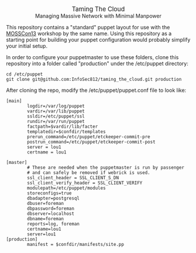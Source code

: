 <center><big>Taming The Cloud</big></center>

<center>Managing Massive Network with Minimal Manpower</center>

This repository contains a "standard" puppet layout for use with the 
<a href="https://plus.google.com/s/%23MOSSCon13" target="_blank">MOSSCon13</a> 
workshop by the same name. Using this repository as a starting point for 
building your puppet configuration would probably simplify your initial setup.

In order to configure your puppetmaster to use these folders, clone this
repository into a folder called "production" under the /etc/puppet directory:

    cd /etc/puppet
    git clone git@github.com:InfoSec812/taming_the_cloud.git production
    

After cloning the repo, modify the /etc/puppet/puppet.conf file to look like:

    [main]
            logdir=/var/log/puppet
            vardir=/var/lib/puppet
            ssldir=/etc/puppet/ssl
            rundir=/var/run/puppet
            factpath=$vardir/lib/facter
            templatedir=$confdir/templates
            prerun_command=/etc/puppet/etckeeper-commit-pre
            postrun_command=/etc/puppet/etckeeper-commit-post
            server = lou1
            certname = lou1
    
    [master]
            # These are needed when the puppetmaster is run by passenger
            # and can safely be removed if webrick is used.
            ssl_client_header = SSL_CLIENT_S_DN
            ssl_client_verify_header = SSL_CLIENT_VERIFY
            modulepath=/etc/puppet/modules
            storeconfigs=true
            dbadapter=postgresql
            dbuser=foreman
            dbpassword=foreman
            dbserver=localhost
            dbname=foreman
            reports=log, foreman
            certname=lou1
            server=lou1
    [production]
            manifest = $confdir/manifests/site.pp
